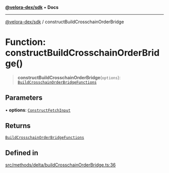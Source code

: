 [**@velora-dex/sdk**](../README.md) • **Docs**

***

[@velora-dex/sdk](../globals.md) / constructBuildCrosschainOrderBridge

# Function: constructBuildCrosschainOrderBridge()

> **constructBuildCrosschainOrderBridge**(`options`): [`BuildCrosschainOrderBridgeFunctions`](../type-aliases/BuildCrosschainOrderBridgeFunctions.md)

## Parameters

• **options**: [`ConstructFetchInput`](../interfaces/ConstructFetchInput.md)

## Returns

[`BuildCrosschainOrderBridgeFunctions`](../type-aliases/BuildCrosschainOrderBridgeFunctions.md)

## Defined in

[src/methods/delta/buildCrosschainOrderBridge.ts:36](https://github.com/VeloraDEX/paraswap-sdk/blob/feat/velora/src/methods/delta/buildCrosschainOrderBridge.ts#L36)
